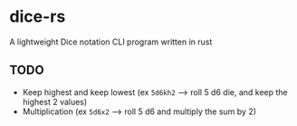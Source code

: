 # dice-rs
A lightweight Dice notation CLI program written in rust

## TODO
* Keep highest and keep lowest  (ex ```5d6kh2``` --> roll 5 d6 die, and keep the highest 2 values)
* Multiplication                (ex ```5d6x2```  --> roll 5 d6 and multiply the sum by 2) 

